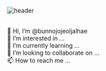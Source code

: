 ![header](https://capsule-render.vercel.app/api?color=auto&type=transparent&height=300&text=Ctrl+c,%20Ctrl+v%20artist&fontSize=60&fontColor=FF5E00&fontAlignY=50&fontAlign=50&animation=twinkling)


                    



 <br>
👋 Hi, I’m @bunnojojeoljalhae <br>
👀 I’m interested in ... <br>
🌱 I’m currently learning ... <br>
💞️ I’m looking to collaborate on ... <br>
📫 How to reach me ... <br>


<!---
bunnojojeoljalhae/bunnojojeoljalhae is a ✨ special ✨ repository because its `README.md` (this file) appears on your GitHub profile.
You can click the Preview link to take a look at your changes.
--->
